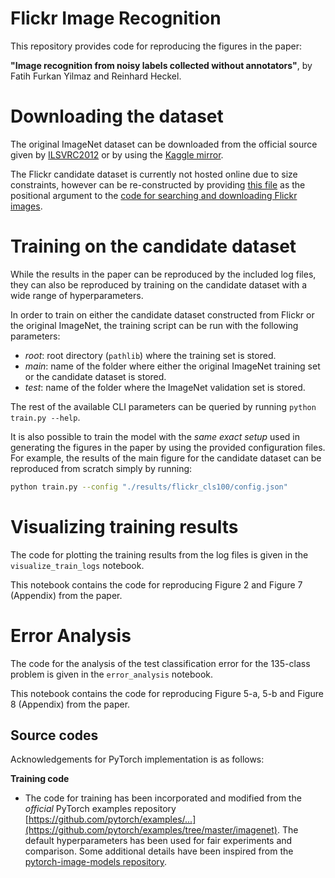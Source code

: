 # Flickr Image Recognition

This repository provides code for reproducing the figures in the paper:

**"Image recognition from noisy labels collected without annotators"**, by Fatih Furkan Yilmaz and Reinhard Heckel.

# Downloading the dataset
The original ImageNet dataset can be downloaded from the official source given by [ILSVRC2012](http://www.image-net.org/challenges/LSVRC/2012/) or by using the [Kaggle mirror](https://www.kaggle.com/c/imagenet-object-localization-challenge/data).

The Flickr candidate dataset is currently not hosted online due to size constraints, however can be re-constructed by providing [this file](metadata/tiny_classes_to_search.json) as the positional argument to the [code for searching and downloading Flickr images](https://www.dropbox.com/s/6pp1z7zaogsyith/flickr_image_search.zip?dl=0).

# Training on the candidate dataset
While the results in the paper can be reproduced by the included log files, they can also be reproduced by training on the candidate dataset with a wide range of hyperparameters. 

In order to train on either the candidate dataset constructed from Flickr or the original ImageNet, the training script can be run with the following parameters:

- *root*: root directory (`pathlib`) where the training set is stored.
- *main*: name of the folder where either the original ImageNet training set or the candidate dataset is stored.
- *test*: name of the folder where the ImageNet validation set is stored.

The rest of the available CLI parameters can be queried by running `python train.py --help`.

It is also possible to train the model with the *same exact setup* used in generating the figures in the paper by using the provided configuration files. For example, the results of the main figure for the candidate dataset can be reproduced from scratch simply by running:

```bash
python train.py --config "./results/flickr_cls100/config.json"
```

# Visualizing training results
The code for plotting the training results from the log files is given in the `visualize_train_logs` notebook.

This notebook contains the code for reproducing Figure 2 and Figure 7 (Appendix) from the paper.

# Error Analysis
The code for the analysis of the test classification error for the 135-class problem is given in the `error_analysis` notebook.

This notebook contains the code for reproducing Figure 5-a, 5-b and Figure 8 (Appendix) from the paper.

## Source codes
Acknowledgements for PyTorch implementation is as follows:

**Training code**
- The code for training has been incorporated and modified from the _official_ PyTorch examples repository [https://github.com/pytorch/examples/...](https://github.com/pytorch/examples/tree/master/imagenet). The default hyperparameters has been used for fair experiments and comparison. Some additional details have been inspired from the [pytorch-image-models repository](https://github.com/rwightman/pytorch-image-models).